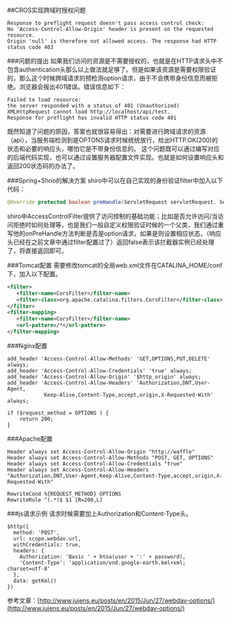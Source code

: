 ##CROS实现跨域时授权问题

	Response to preflight request doesn't pass access control check: 
	No 'Access-Control-Allow-Origin' header is present on the requested resource. 
	Origin 'null' is therefore not allowed access. The response had HTTP status code 403

###问题的提出
如果我们访问的资源是不需要授权的，也就是在HTTP请求头中不包含authentication头那么以上做法就足够了。但是如果该资源是需要权限验证的，那么这个时候跨域请求的预检测option请求，由于不会携带身份信息而被拒绝。浏览器会报出401错误。错误信息如下：

	Failed to load resource:
	the server responded with a status of 401 (Unauthorized)
	XMLHttpRequest cannot load http://localhost/api/test.
	Response for preflight has invalid HTTP status code 401

既然知道了问题的原因，答案也就很容易得出：对需要进行跨域请求的资源（api），当服务端检测到是OPTONS请求时候统统放行，给出HTTP.OK(200)的状态和必要的响应头，哪怕它是不带身份信息的。
这个问题既可以通过编写对应的后端代码实现，也可以通过设置服务器配置文件实现。也就是如何设置响应头和返回200状态码的办法了。

###Spring+Shrio的解决方案
shiro中可以在自己实现的身份验证filter中加入以下代码：

```Java
@Override protected boolean preHandle(ServletRequest servletRequest, ServletResponse servletResponse) throws Exception { HttpServletRequest request = (HttpServletRequest) servletRequest; HttpServletResponse response = (HttpServletResponse) servletResponse; if(request.getMethod().equals(RequestMethod.OPTIONS.name())) { response.setStatus(HttpStatus.OK.value()); return false; } return super.preHandle(request, response); }
```

shiro中AccessControlFilter提供了访问控制的基础功能；比如是否允许访问/当访问拒绝时如何处理等，也是我们一般自定义权限验证时候的一个父类，我们通过重写他的onPreHandle方法判断是否是option请求，如果是则设置相应状态，（响应头已经在之前文章中通过filter配置过了）返回false表示该拦截器实例已经处理了，将直接返回即可。

###Tomcat配置
需要修改tomcat的全局web.xml文件在CATALINA_HOME/conf下，加入以下配置。

```Xml	
<filter>
   <filter-name>CorsFilter</filter-name>
   <filter-class>org.apache.catalina.filters.CorsFilter</filter-class>
</filter>
<filter-mapping>
   <filter-name>CorsFilter</filter-name>
   <url-pattern>/*</url-pattern>
</filter-mapping>
```

###Nginx配置

	add_header 'Access-Control-Allow-Methods' 'GET,OPTIONS,PUT,DELETE' always;
	add_header 'Access-Control-Allow-Credentials' 'true' always;
	add_header 'Access-Control-Allow-Origin' '$http_origin' always;
	add_header 'Access-Control-Allow-Headers' 'Authorization,DNT,User-Agent,
				Keep-Alive,Content-Type,accept,origin,X-Requested-With' always;
	
	if ($request_method = OPTIONS ) {
	    return 200;
	}

###Apache配置

	Header always set Access-Control-Allow-Origin "http://waffle"
	Header always set Access-Control-Allow-Methods "POST, GET, OPTIONS"
	Header always set Access-Control-Allow-Credentials "true"
	Header always set Access-Control-Allow-Headers "Authorization,DNT,User-Agent,Keep-Alive,Content-Type,accept,origin,X-Requested-With"
	
	RewriteCond %{REQUEST_METHOD} OPTIONS
	RewriteRule ^(.*)$ $1 [R=200,L]

###js请求示例
请求时候需要加上Authorization和Content-Type头。

	$http({
	  method: 'POST',
	  url: scope.webdav.url,
	  withCredentials: true,
	  headers: {
	    Authorization: 'Basic ' + btoa(user + ':' + password),
	    'Content-Type': 'application/vnd.google-earth.kml+xml; charset=utf-8'
	  },
	  data: getKml()
	})

参考文章：[http://www.jujens.eu/posts/en/2015/Jun/27/webdav-options/](http://www.jujens.eu/posts/en/2015/Jun/27/webdav-options/)